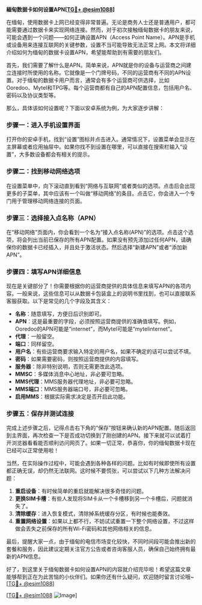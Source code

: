 **緬甸数据卡如何设置APN[[TG💪+ @esim1088](https://t.me/s/esim1088)]**

在缅甸，使用数据卡上网已经变得非常普遍。无论是商务人士还是普通用户，都可能需要通过数据卡来实现网络连接。然而，对于初次接触缅甸数据卡的朋友来说，可能会遇到一个问题——如何正确设置APN（Access Point Name）。APN是手机或设备用来连接互联网的关键参数，设置不当可能导致无法正常上网。本文将详细介绍如何为缅甸的数据卡设置APN，希望能帮助到有需要的朋友们。

首先，我们需要了解什么是APN。简单来说，APN就是你的设备与运营商之间建立连接时所使用的名称。它就像是一个门牌号码，不同的运营商有不同的APN设置。对于缅甸的数据卡用户而言，通常会有多个运营商可供选择，比如Ooredoo、Mytel和TPG等。每个运营商都有自己的APN配置信息，包括用户名、密码以及协议类型等。

那么，具体该如何设置呢？下面以安卓系统为例，为大家逐步讲解：

### 步骤一：进入手机设置界面

打开你的安卓手机，找到“设置”图标并点击进入。通常情况下，设置菜单会显示在主屏幕或者应用抽屉中。如果你找不到设置在哪里，可以直接在搜索栏输入“设置”，大多数设备都会有相关的提示。

### 步骤二：找到移动网络选项

在设置菜单中，向下滚动直到看到“网络与互联网”或者类似的选项。点击后会出现更多的子菜单，其中应该有一个叫做“移动网络”的条目。点击它，你会进入一个专门用于管理移动网络连接的页面。

### 步骤三：选择接入点名称（APN）

在“移动网络”页面内，你会看到一个名为“接入点名称(APN)”的选项。点击这个选项，将会列出当前已保存的所有APN配置。如果没有预先添加过任何APN，请确保你的数据卡已经插入，并且处于激活状态。然后选择“新建APN”或者“添加新APN”。

### 步骤四：填写APN详细信息

现在是关键部分了！你需要根据你的运营商提供的具体信息来填写APN的各项内容。一般来说，这些信息可以从数据卡包装盒上的说明书里找到，也可以直接联系客服获取。以下是常见的几个字段及其含义：

- **名称**：随意填写，方便日后识别即可。
- **APN**：这是最重要的字段，必须按照运营商提供的准确值填写。例如，Ooredoo的APN可能是“internet”，而Mytel可能是“mytelinternet”。
- **代理**：一般留空。
- **端口**：同样留空。
- **用户名**：有些运营商要求输入特定的用户名，如果不确定的话可以尝试不填。
- **密码**：如果需要密码，则按照运营商提供的内容填写。
- **服务器**：除非特别说明，否则无需更改此选项。
- **MMSC**：多媒体消息中心地址，非必要可忽略。
- **MMS代理**：MMS服务器代理地址，非必要可忽略。
- **MMS端口**：MMS服务器端口号，非必要可忽略。
- **启用MMS**：根据实际需求决定是否开启此功能。

### 步骤五：保存并测试连接

完成上述步骤之后，记得点击右下角的“保存”按钮来确认新的APN配置。随后返回到主界面，再次检查一下是否成功切换到了刚创建的APN。接下来就可以试着打开浏览器看看能否顺利访问网页了。如果一切正常，恭喜你，你的缅甸数据卡现在已经可以正常使用啦！

当然，在实际操作过程中，可能会遇到各种各样的问题。比如有时候即使所有设置都正确无误，却仍然无法联网。这时候不要慌张，可以尝试以下几种方法解决问题：

1. **重启设备**：有时候简单的重启就能解决很多奇怪的问题。
2. **更换SIM卡槽**：有些人发现将SIM卡从一个卡槽移到另一个卡槽后，问题就消失了。
3. **清除缓存**：进入恢复模式，清除掉系统缓存分区，有时候也能奏效。
4. **重置网络设置**：如果以上都不行，不妨试试重置一下整个网络设置，不过这样做会丢失之前保存的所有Wi-Fi密码和其他网络相关的信息。

最后，提醒大家一点，由于缅甸的电信市场变化较快，不同时间段可能会推出新的套餐和服务，因此建议定期关注官方公告或者咨询客服人员，确保自己始终拥有最新的APN信息。

好了，到这里关于缅甸数据卡如何设置APN的内容就介绍完毕啦！希望这篇文章能够帮到正在为此苦恼的小伙伴们。如果你还有什么疑问，欢迎随时留言讨论哦~ [[TG💪+ @esim1088](https://t.me/s/esim1088)]

[[TG💪+ @esim1088](https://t.me/s/esim1088) ![Image](https://i.postimg.cc/4NQfJmqS/Snipaste-2025-05-13-00-14-12.png)]